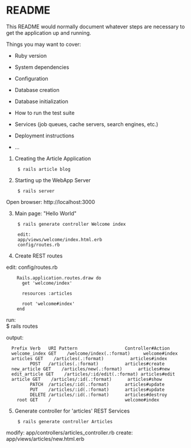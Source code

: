 # README

This README would normally document whatever steps are necessary to get the
application up and running.

Things you may want to cover:

* Ruby version

* System dependencies

* Configuration

* Database creation

* Database initialization

* How to run the test suite

* Services (job queues, cache servers, search engines, etc.)

* Deployment instructions

* ...

1. Creating the Article Application

        $ rails article blog

2. Starting up the WebApp Server

        $ rails server

Open browser: http://localhost:3000

3. Main page: "Hello World"

        $ rails generate controller Welcome index

        edit:
        app/views/welcome/index.html.erb
        config/routes.rb

4. Create REST routes        

edit: config/routes.rb

        Rails.application.routes.draw do
          get 'welcome/index'

          resources :articles

          root 'welcome#index'
        end

run:    
          $ rails routes

output:

      Prefix Verb   URI Pattern                  Controller#Action
      welcome_index GET    /welcome/index(.:format)     welcome#index
      articles GET    /articles(.:format)          articles#index
             POST   /articles(.:format)          articles#create
      new_article GET    /articles/new(.:format)      articles#new
      edit_article GET    /articles/:id/edit(.:format) articles#edit
      article GET    /articles/:id(.:format)      articles#show
             PATCH  /articles/:id(.:format)      articles#update
             PUT    /articles/:id(.:format)      articles#update
             DELETE /articles/:id(.:format)      articles#destroy
        root GET    /                            welcome#index

5. Generate controller for 'articles' REST Services

        $ rails generate controller Articles

modify: app/controllers/articles_controller.rb
create: app/views/articles/new.html.erb        
